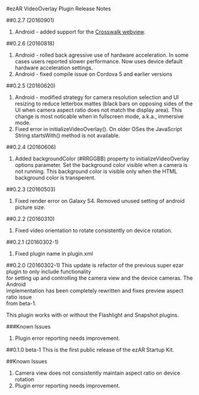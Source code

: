#ezAR VideoOverlay Plugin Release Notes

##0.2.7 (20160901)
1. Android - added support for the [Crosswalk webview](https://crosswalk-project.org/). 


##0.2.6 (20160818)
1. Android - rolled back agressive use of hardware acceleration. In some cases users reported slower performance. 
Now uses device default hardware acceleration settings.
2. Android - fixed compile issue on Cordova 5 and earlier versions


##0.2.5 (20160620)
1. Android - modified strategy for camera resolution selection and UI resizing to reduce letterbox mattes 
(black bars on opposing sides of the UI when camera aspect ratio does not match the display area). This 
change is most noticable when in fullscreen mode, a.k.a., immersive mode.
2. Fixed error in initializeVideoOverlay(). On older OSes the JavaScript String.startsWith() method is not
available.

##0.2.4 (20160606)
1. Added backgroundColor (#RRGGBB) property to initializeVideoOverlay options parameter. Set the background color visible when a camera is not running. This background color is 
visible only when the HTML <body> background color is transperent.

##0.2.3 (20160503)
1. Fixed render error on Galaxy S4. Removed unused setting of android picture size.

##0.2.2 (20160310)
1. Fixed video orientation to rotate consistently on device rotation.

##0.2.1 (20160302-1)
1. Fixed plugin name in plugin.xml

##0.2.0 (20160302-1)
This update is refactor of the previous super ezar plugin to only include functionality  
for setting up and controlling the camera view and the device cameras.  The Android  
implementation has been completely rewritten and fixes preview aspect ratio issue  
from beta-1.  

This plugin works with or without the Flashlight and Snapshot plugins.

###Known Issues
1. Plugin error reporting needs improvement.


##0.1.0 beta-1
This is the first public release of the ezAR Startup Kit.

##Known Issues
1. Camera view does not consistently maintain aspect ratio on device rotation
2. Plugin error reporting needs improvement.
